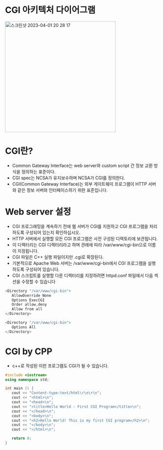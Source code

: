 # CGI 아키텍처 다이어그램

<img width="361" alt="스크린샷 2023-04-01 20 28 17" src="https://user-images.githubusercontent.com/76278794/229286069-17e194f8-b556-4d35-bc87-120abb7282e1.png">

<br>

# CGI란?

- Common Gateway Interface는 web server와 custom script 간 정보 교환 방식을 정의하는 표준이다.
- CGI spec는 NCSA가 유지보수하며 NCSA가 CGI를 정의한다.
- CGI(Common Gateway Interface)는 외부 게이트웨이 프로그램이 HTTP 서버와 같은 정보 서버와 인터페이스하기 위한 표준입니다.

# Web server 설정

- CGI 프로그래밍을 계속하기 전에 웹 서버가 CGI를 지원하고 CGI 프로그램을 처리하도록 구성되어 있는지 확인하십시오.
- HTTP 서버에서 실행할 모든 CGI 프로그램은 사전 구성된 디렉토리에 보관됩니다.
- 이 디렉터리는 CGI 디렉터리라고 하며 관례에 따라 /var/www/cgi-bin으로 이름이 지정됩니다.
- CGI 파일은 C++ 실행 파일이지만 .cgi로 확장된다.
- 기본적으로 Apache Web 서버는 /var/www/cgi-bin에서 CGI 프로그램을 실행하도록 구성되어 있습니다.
- CGI 스크립트를 실행할 다른 디렉터리를 지정하려면 httpd.conf 파일에서 다음 섹션을 수정할 수 있습니다

```cpp
<Directory "/var/www/cgi-bin">
   AllowOverride None
   Options ExecCGI
   Order allow,deny
   Allow from all
</Directory>

<Directory "/var/www/cgi-bin">
   Options All
</Directory>
```

# CGI by CPP

- c++로 작성된 이런 프로그램도 CGI가 될 수 있습니다.

```cpp
#include <iostream>
using namespace std;

int main () {
   cout << "Content-type:text/html\r\n\r\n";
   cout << "<html>\n";
   cout << "<head>\n";
   cout << "<title>Hello World - First CGI Program</title>\n";
   cout << "</head>\n";
   cout << "<body>\n";
   cout << "<h2>Hello World! This is my first CGI program</h2>\n";
   cout << "</body>\n";
   cout << "</html>\n";

   return 0;
}
```

<br><br>
